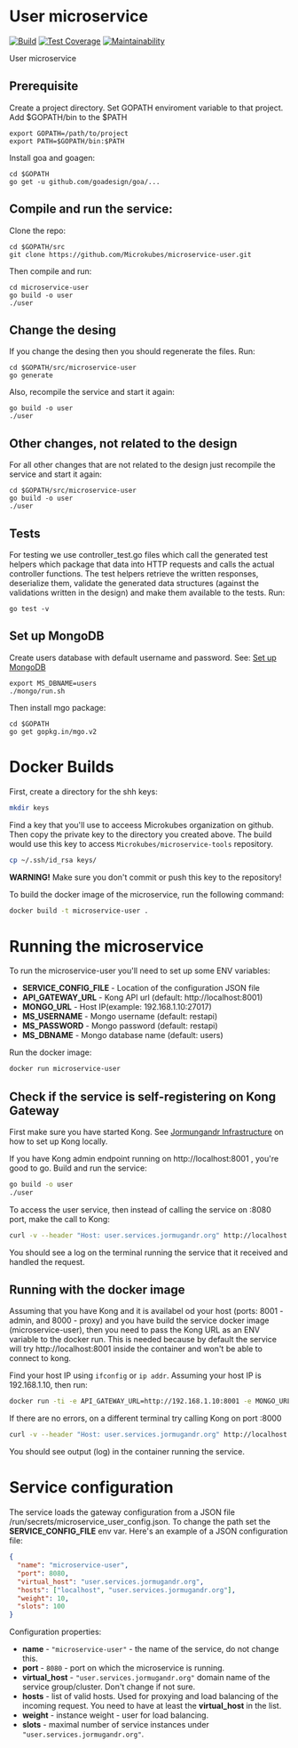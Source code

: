 # User microservice

[![Build](https://travis-ci.com/Microkubes/microservice-user.svg?token=UB5yzsLHNSbtjSYrGbWf&branch=master)](https://travis-ci.com/Microkubes/microservice-user)
[![Test Coverage](https://api.codeclimate.com/v1/badges/2cf4d5d4a0ade7c5c358/test_coverage)](https://codeclimate.com/repos/5971a9ed730e750274000347/test_coverage)
[![Maintainability](https://api.codeclimate.com/v1/badges/2cf4d5d4a0ade7c5c358/maintainability)](https://codeclimate.com/repos/5971a9ed730e750274000347/maintainability)

User microservice

## Prerequisite
Create a project directory. Set GOPATH enviroment variable to that project. Add $GOPATH/bin to the $PATH
```
export GOPATH=/path/to/project
export PATH=$GOPATH/bin:$PATH
```
Install goa and goagen:
```
cd $GOPATH
go get -u github.com/goadesign/goa/...
```

## Compile and run the service:
Clone the repo:
```
cd $GOPATH/src
git clone https://github.com/Microkubes/microservice-user.git
```
Then compile and run:
```
cd microservice-user
go build -o user
./user
```

## Change the desing
If you change the desing then you should regenerate the files. Run:
```
cd $GOPATH/src/microservice-user
go generate
```
Also, recompile the service and start it again:
```
go build -o user
./user
```

## Other changes, not related to the design
For all other changes that are not related to the design just recompile the service and start it again:
```
cd $GOPATH/src/microservice-user
go build -o user
./user
```

## Tests
For testing we use controller_test.go files which call the generated test helpers which package that data into HTTP requests and calls the actual controller functions. The test helpers retrieve the written responses, deserialize them, validate the generated data structures (against the validations written in the design) and make them available to the tests. Run:
```
go test -v
```

## Set up MongoDB
Create users database with default username and password.
See: [Set up MongoDB](https://github.com/Microkubes/jormungandr-infrastructure#mongodb--v346-)
```
export MS_DBNAME=users
./mongo/run.sh
```
Then install mgo package:
```
cd $GOPATH
go get gopkg.in/mgo.v2
```

# Docker Builds

First, create a directory for the shh keys:
```bash
mkdir keys
```

Find a key that you'll use to acceess Microkubes organization on github. Then copy the
private key to the directory you created above. The build would use this key to
access ```Microkubes/microservice-tools``` repository.

```bash
cp ~/.ssh/id_rsa keys/
```

**WARNING!** Make sure you don't commit or push this key to the repository!

To build the docker image of the microservice, run the following command:
```bash
docker build -t microservice-user .
```

# Running the microservice

To run the microservice-user you'll need to set up some ENV variables:

 * **SERVICE_CONFIG_FILE** - Location of the configuration JSON file
 * **API_GATEWAY_URL** - Kong API url (default: http://localhost:8001)
 * **MONGO_URL** - Host IP(example: 192.168.1.10:27017)
 * **MS_USERNAME** - Mongo username (default: restapi)
 * **MS_PASSWORD** - Mongo password (default: restapi)
 * **MS_DBNAME** - Mongo database name (default: users)

Run the docker image:
```bash
docker run microservice-user
```

## Check if the service is self-registering on Kong Gateway

First make sure you have started Kong. See [Jormungandr Infrastructure](https://github.com/Microkubes/jormungandr-infrastructure)
on how to set up Kong locally.

If you have Kong admin endpoint running on http://localhost:8001 , you're good to go.
Build and run the service:
```bash
go build -o user
./user
```

To access the user service, then instead of calling the service on :8080 port,
make the call to Kong:

```bash
curl -v --header "Host: user.services.jormugandr.org" http://localhost:8000/user/1
```

You should see a log on the terminal running the service that it received and handled the request.

## Running with the docker image

Assuming that you have Kong and it is availabel od your host (ports: 8001 - admin, and 8000 - proxy) and
you have build the service docker image (microservice-user), then you need to pass
the Kong URL as an ENV variable to the docker run. This is needed because by default
the service will try http://localhost:8001 inside the container and won't be able to connect to kong.

Find your host IP using ```ifconfig``` or ```ip addr```.
Assuming your host IP is 192.168.1.10, then run:

```bash
docker run -ti -e API_GATEWAY_URL=http://192.168.1.10:8001 -e MONGO_URL=192.168.1.10:27017 microservice-user
```

If there are no errors, on a different terminal try calling Kong on port :8000

```bash
curl -v --header "Host: user.services.jormugandr.org" http://localhost:8000/user/1
```

You should see output (log) in the container running the service.



# Service configuration

The service loads the gateway configuration from a JSON file /run/secrets/microservice_user_config.json. To change the path set the
**SERVICE_CONFIG_FILE** env var.
Here's an example of a JSON configuration file:

```json
{
  "name": "microservice-user",
  "port": 8080,
  "virtual_host": "user.services.jormugandr.org",
  "hosts": ["localhost", "user.services.jormugandr.org"],
  "weight": 10,
  "slots": 100
}
```

Configuration properties:
 * **name** - ```"microservice-user"``` - the name of the service, do not change this.
 * **port** - ```8080``` - port on which the microservice is running.
 * **virtual_host** - ```"user.services.jormugandr.org"``` domain name of the service group/cluster. Don't change if not sure.
 * **hosts** - list of valid hosts. Used for proxying and load balancing of the incoming request. You need to have at least the **virtual_host** in the list.
 * **weight** - instance weight - user for load balancing.
 * **slots** - maximal number of service instances under ```"user.services.jormugandr.org"```.
